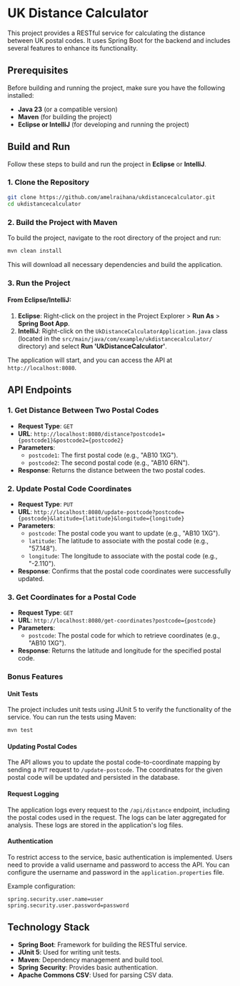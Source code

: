 # UK Distance Calculator

This project provides a RESTful service for calculating the distance between UK postal codes. It uses Spring Boot for the backend and includes several features to enhance its functionality.


## Prerequisites

Before building and running the project, make sure you have the following installed:
- **Java 23** (or a compatible version)
- **Maven** (for building the project)
- **Eclipse or IntelliJ** (for developing and running the project)

## Build and Run

Follow these steps to build and run the project in **Eclipse** or **IntelliJ**.

### 1\. Clone the Repository
```bash
git clone https://github.com/amelraihana/ukdistancecalculator.git
cd ukdistancecalculator
```

### 2\. Build the Project with Maven

To build the project, navigate to the root directory of the project and run:

```bash
mvn clean install
```
This will download all necessary dependencies and build the application.

### 3\. Run the Project

#### From Eclipse/IntelliJ:

1.  **Eclipse**: Right-click on the project in the Project Explorer > **Run As** > **Spring Boot App**.
2.  **IntelliJ**: Right-click on the `UkDistanceCalculatorApplication.java` class (located in the `src/main/java/com/example/ukdistancecalculator/` directory) and select **Run 'UkDistanceCalculator'**.

The application will start, and you can access the API at `http://localhost:8080`.

API Endpoints
-------------

### 1\. Get Distance Between Two Postal Codes

-   **Request Type**: `GET`
-   **URL**: `http://localhost:8080/distance?postcode1={postcode1}&postcode2={postcode2}`
-   **Parameters**:
    -   `postcode1`: The first postal code (e.g., "AB10 1XG").
    -   `postcode2`: The second postal code (e.g., "AB10 6RN").
-   **Response**: Returns the distance between the two postal codes.

### 2\. Update Postal Code Coordinates

-   **Request Type**: `PUT`
-   **URL**: `http://localhost:8080/update-postcode?postcode={postcode}&latitude={latitude}&longitude={longitude}`
-   **Parameters**:
    -   `postcode`: The postal code you want to update (e.g., "AB10 1XG").
    -   `latitude`: The latitude to associate with the postal code (e.g., "57.148").
    -   `longitude`: The longitude to associate with the postal code (e.g., "-2.110").
-   **Response**: Confirms that the postal code coordinates were successfully updated.

### 3\. Get Coordinates for a Postal Code

-   **Request Type**: `GET`
-   **URL**: `http://localhost:8080/get-coordinates?postcode={postcode}`
-   **Parameters**:
    -   `postcode`: The postal code for which to retrieve coordinates (e.g., "AB10 1XG").
-   **Response**: Returns the latitude and longitude for the specified postal code.


### Bonus Features

#### Unit Tests

The project includes unit tests using JUnit 5 to verify the functionality of the service. You can run the tests using Maven:

```bash
mvn test
```

#### Updating Postal Codes

The API allows you to update the postal code-to-coordinate mapping by sending a `PUT` request to `/update-postcode`. The coordinates for the given postal code will be updated and persisted in the database.

#### Request Logging

The application logs every request to the `/api/distance` endpoint, including the postal codes used in the request. The logs can be later aggregated for analysis. These logs are stored in the application's log files.

#### Authentication

To restrict access to the service, basic authentication is implemented. Users need to provide a valid username and password to access the API. You can configure the username and password in the `application.properties` file.

Example configuration:
```properties
spring.security.user.name=user
spring.security.user.password=password
```

Technology Stack
----------------

-   **Spring Boot**: Framework for building the RESTful service.
-   **JUnit 5**: Used for writing unit tests.
-   **Maven**: Dependency management and build tool.
-   **Spring Security**: Provides basic authentication.
-   **Apache Commons CSV**: Used for parsing CSV data.

